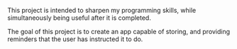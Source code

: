 This project is intended to sharpen my programming skills, while simultaneously being useful after it is completed. 

The goal of this project is to create an app capable of storing, and providing reminders that the user has instructed it to do. 